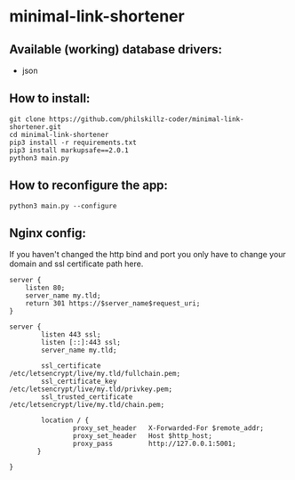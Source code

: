 # minimal-link-shortener

## Available (working) database drivers:
- json

## How to install:
````
git clone https://github.com/philskillz-coder/minimal-link-shortener.git
cd minimal-link-shortener
pip3 install -r requirements.txt
pip3 install markupsafe==2.0.1
python3 main.py
````

## How to reconfigure the app:
````
python3 main.py --configure
````

## Nginx config:
If you haven't changed the http bind and port you only have to change your domain and ssl certificate path here.
````
server {
    listen 80;
    server_name my.tld;
    return 301 https://$server_name$request_uri;
}

server {
        listen 443 ssl;
        listen [::]:443 ssl;
        server_name my.tld;

        ssl_certificate          /etc/letsencrypt/live/my.tld/fullchain.pem;
        ssl_certificate_key      /etc/letsencrypt/live/my.tld/privkey.pem;
        ssl_trusted_certificate  /etc/letsencrypt/live/my.tld/chain.pem;

        location / {
                proxy_set_header   X-Forwarded-For $remote_addr;
                proxy_set_header   Host $http_host;
                proxy_pass         http://127.0.0.1:5001;
       }

}
````
